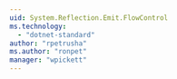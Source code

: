 ```yaml
---
uid: System.Reflection.Emit.FlowControl
ms.technology: 
  - "dotnet-standard"
author: "rpetrusha"
ms.author: "ronpet"
manager: "wpickett"
---
```

